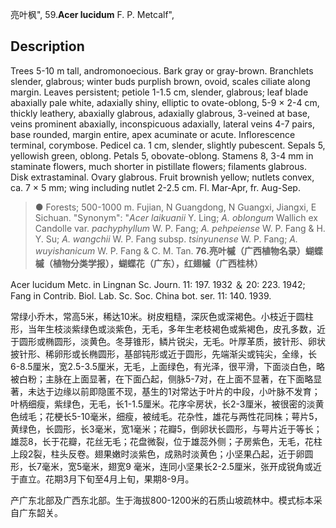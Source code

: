 亮叶枫",
59.**Acer lucidum** F. P. Metcalf",

## Description
Trees 5-10 m tall, andromonoecious. Bark gray or gray-brown. Branchlets slender, glabrous; winter buds purplish brown, ovoid, scales ciliate along margin. Leaves persistent; petiole 1-1.5 cm, slender, glabrous; leaf blade abaxially pale white, adaxially shiny, elliptic to ovate-oblong, 5-9 × 2-4 cm, thickly leathery, abaxially glabrous, adaxially glabrous, 3-veined at base, veins prominent abaxially, inconspicuous adaxially, lateral veins 4-7 pairs, base rounded, margin entire, apex acuminate or acute. Inflorescence terminal, corymbose. Pedicel ca. 1 cm, slender, slightly pubescent. Sepals 5, yellowish green, oblong. Petals 5, obovate-oblong. Stamens 8, 3-4 mm in staminate flowers, much shorter in pistillate flowers; filaments glabrous. Disk extrastaminal. Ovary glabrous. Fruit brownish yellow; nutlets convex, ca. 7 × 5 mm; wing including nutlet 2-2.5 cm. Fl. Mar-Apr, fr. Aug-Sep.

> ● Forests; 500-1000 m. Fujian, N Guangdong, N Guangxi, Jiangxi, E Sichuan.
  "Synonym": "*Acer laikuanii* Y. Ling; *A. oblongum* Wallich ex Candolle var. *pachyphyllum* W. P. Fang; *A. pehpeiense* W. P. Fang &amp; H. Y. Su; *A. wangchii* W. P. Fang subsp. *tsinyunense* W. P. Fang; *A. wuyishanicum* W. P. Fang &amp; C. M. Tan.
**76.亮叶槭（广西植物名录）蝴蝶槭（植物分类学报），蝴蝶花（广东），红翅槭（广西桂林）**

Acer lucidum Metc. in Lingnan Sc. Journ. 11: 197. 1932 ＆ 20: 223. 1942; Fang in Contrib. Biol. Lab. Sc. Soc. China bot. ser. 11: 140. 1939.

常绿小乔木，常高5米，稀达10米。树皮粗糙，深灰色或深褐色。小枝近于圆柱形，当年生枝淡紫绿色或淡紫色，无毛，多年生老枝褐色或紫褐色，皮孔多数，近于圆形或椭圆形，淡黄色。冬芽锥形，鳞片锐尖，无毛。叶厚革质，披针形、卵状披针形、稀卵形或长椭圆形，基部钝形或近于圆形，先端渐尖或钝尖，全缘，长6-8.5厘米，宽2.5-3.5厘米，无毛，上面绿色，有光泽，很平滑，下面淡白色，略被白粉；主脉在上面显著，在下面凸起，侧脉5-7对，在上面不显著，在下面略显著，未达于边缘以前即隐匿不现，基生的1对常达于叶片的中段，小叶脉不发育；叶柄细瘦，紫绿色，无毛，长1-1.5厘米。花序伞房状，长2-3厘米，被很密的淡黄色绒毛；花梗长5-10毫米，细瘦，被绒毛。花杂性，雄花与两性花同株；萼片5，黄绿色，长圆形，长3毫米，宽1毫米；花瓣5，倒卵状长圆形，与萼片近于等长；雄蕊8，长于花瓣，花丝无毛；花盘微裂，位于雄蕊外侧；子房紫色，无毛，花柱上段2裂，柱头反卷。翅果嫩时淡紫色，成熟时淡黄色；小坚果凸起，近于卵圆形，长7毫米，宽5毫米，翅宽9 毫米，连同小坚果长2-2.5厘米，张开成锐角或近于直立。花期3月下旬至4月上旬，果期8-9月。

产广东北部及广西东北部。生于海拔800-1200米的石质山坡疏林中。模式标本采自广东韶关。
